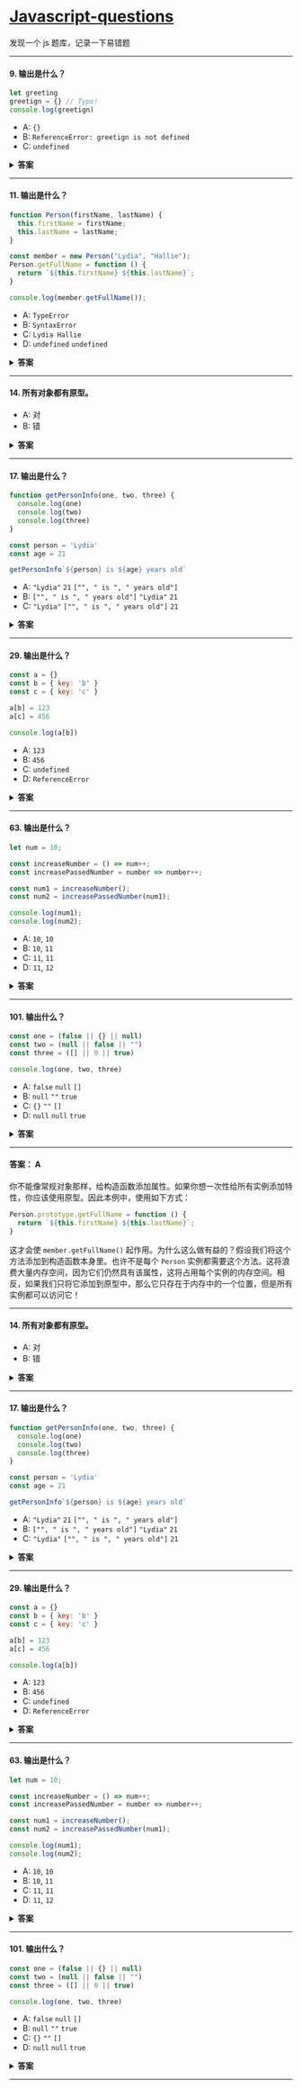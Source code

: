 # [Javascript-questions](https://github.com/lydiahallie/javascript-questions/blob/master/zh-CN/README-zh_CN.md)

发现一个 js 题库，记录一下易错题

---

#### 9. 输出是什么？

```javascript
let greeting
greetign = {} // Typo!
console.log(greetign)
```

- A: `{}`
- B: `ReferenceError: greetign is not defined`
- C: `undefined`

<details><summary><b> 答案 </b></summary>
<p>

#### 答案： A

代码打印出了一个对象，这是因为我们在全局对象上创建了一个空对象！当我们将 `greeting` 写错成 `greetign` 时， JS 解释器实际在上浏览器中将它视为 `global.greetign = {}`（或者 `window.greetign = {}`）。

为了避免这个为题，我们可以使用 `"use strict"。这能确保当你声明变量时必须赋值。

</p>
</details>

---

#### 11. 输出是什么？

```javascript
function Person(firstName, lastName) {
  this.firstName = firstName;
  this.lastName = lastName;
}

const member = new Person("Lydia", "Hallie");
Person.getFullName = function () {
  return `${this.firstName} ${this.lastName}`;
}

console.log(member.getFullName());
```

- A: `TypeError`
- B: `SyntaxError`
- C: `Lydia Hallie`
- D: `undefined` `undefined`

<details><summary><b> 答案 </b></summary>
<p>

#### 答案： A

你不能像常规对象那样，给构造函数添加属性。如果你想一次性给所有实例添加特性，你应该使用原型。因此本例中，使用如下方式：

```js
Person.prototype.getFullName = function () {
  return `${this.firstName} ${this.lastName}`;
}
```

这才会使 `member.getFullName()` 起作用。为什么这么做有益的？假设我们将这个方法添加到构造函数本身里。也许不是每个 `Person` 实例都需要这个方法。这将浪费大量内存空间，因为它们仍然具有该属性，这将占用每个实例的内存空间。相反，如果我们只将它添加到原型中，那么它只存在于内存中的一个位置，但是所有实例都可以访问它！

</p>
</details>

---

#### 14. 所有对象都有原型。

- A: 对
- B: 错

<details><summary><b> 答案 </b></summary>
<p>

#### 答案： B

除了 **基本对象**（ base object），所有对象都有原型。基本对象可以访问一些方法和属性，比如 `.toString`。这就是为什么你可以使用内置的 JavaScript 方法！所有这些方法在原型上都是可用的。虽然 JavaScript 不能直接在对象上找到这些方法，但 JavaScript 会沿着原型链找到它们，以便于你使用。

</p>
</details>

---

#### 17. 输出是什么？

```javascript
function getPersonInfo(one, two, three) {
  console.log(one)
  console.log(two)
  console.log(three)
}

const person = 'Lydia'
const age = 21

getPersonInfo`${person} is ${age} years old`
```

- A: `"Lydia"` `21` `["", " is ", " years old"]`
- B: `["", " is ", " years old"]` `"Lydia"` `21`
- C: `"Lydia"` `["", " is ", " years old"]` `21`

<details><summary><b> 答案 </b></summary>
<p>

#### 答案： B

如果使用标记模板字面量，第一个参数的值总是包含字符串的数组。其余的参数获取的是传递的表达式的值！

</p>
</details>

---

#### 29. 输出是什么？

```javascript
const a = {}
const b = { key: 'b' }
const c = { key: 'c' }

a[b] = 123
a[c] = 456

console.log(a[b])
```

- A: `123`
- B: `456`
- C: `undefined`
- D: `ReferenceError`

<details><summary><b> 答案 </b></summary>
<p>

#### 答案： B

对象的键被自动转换为字符串。我们试图将一个对象 `b` 设置为对象 `a` 的键，且相应的值为 `123`。

然而，当字符串化一个对象时，它会变成 `"[object Object]"`。因此这里说的是，`a["[object Object]"] = 123`。然后，我们再一次做了同样的事情，`c` 是另外一个对象，这里也有隐式字符串化，于是，`a["[object Object]"] = 456`。

然后，我们打印 `a[b]`，也就是 `a["[object Object]"]`。之前刚设置为 `456`，因此返回的是 `456`。

</p>
</details>

---

#### 63. 输出是什么？

```javascript
let num = 10;

const increaseNumber = () => num++;
const increasePassedNumber = number => number++;

const num1 = increaseNumber();
const num2 = increasePassedNumber(num1);

console.log(num1);
console.log(num2);
```

- A: `10`, `10`
- B: `10`, `11`
- C: `11`, `11`
- D: `11`, `12`

<details><summary><b> 答案 </b></summary>
<p>

#### 答案： A

一元操作符 `++` _ 先返回 _ 操作值，_ 再累加 _ 操作值。`num1` 的值是 `10`，因为 `increaseNumber` 函数首先返回 `num` 的值，也就是 `10`，随后再进行 `num` 的累加。

`num2` 是 `10` 因为我们将 `num1` 传入 `increasePassedNumber`. `number` 等于 `10`（`num1` 的值。同样道理，`++` _ 先返回 _ 操作值，_ 再累加 _ 操作值。）`number` 是 `10`，所以 `num2` 也是 `10`.

</p>
</details>

---

#### 101. 输出什么？

```javascript
const one = (false || {} || null)
const two = (null || false || "")
const three = ([] || 0 || true)

console.log(one, two, three)
```

- A: `false` `null` `[]`
- B: `null` `""` `true`
- C: `{}` `""` `[]`
- D: `null` `null` `true`

<details><summary><b> 答案 </b></summary>
<p>

#### 答案： C

使用 `||` 运算符，我们可以返回第一个真值。如果所有值都是假值，则返回最后一个值。

`（false || {} || null）`：空对象 `{}` 是一个真值。这是第一个（也是唯一的）真值，它将被返回。`one` 等于 `{}`。

`（null || false ||“”）`：所有值都是假值。这意味着返回传递的值 `""`。`two` 等于 `""`。

`（[] || 0 ||“”）`：空数组 `[]` 是一个真值。这是第一个返回的真值。`three` 等于 `[]`。

</p>
</details>

---

#### 答案： A

你不能像常规对象那样，给构造函数添加属性。如果你想一次性给所有实例添加特性，你应该使用原型。因此本例中，使用如下方式：

```js
Person.prototype.getFullName = function () {
  return `${this.firstName} ${this.lastName}`;
}
```

这才会使 `member.getFullName()` 起作用。为什么这么做有益的？假设我们将这个方法添加到构造函数本身里。也许不是每个 `Person` 实例都需要这个方法。这将浪费大量内存空间，因为它们仍然具有该属性，这将占用每个实例的内存空间。相反，如果我们只将它添加到原型中，那么它只存在于内存中的一个位置，但是所有实例都可以访问它！

</p>
</details>

---

#### 14. 所有对象都有原型。

- A: 对
- B: 错

<details><summary><b> 答案 </b></summary>
<p>

#### 答案： B

除了 **基本对象**（ base object），所有对象都有原型。基本对象可以访问一些方法和属性，比如 `.toString`。这就是为什么你可以使用内置的 JavaScript 方法！所有这些方法在原型上都是可用的。虽然 JavaScript 不能直接在对象上找到这些方法，但 JavaScript 会沿着原型链找到它们，以便于你使用。

</p>
</details>

---

#### 17. 输出是什么？

```javascript
function getPersonInfo(one, two, three) {
  console.log(one)
  console.log(two)
  console.log(three)
}

const person = 'Lydia'
const age = 21

getPersonInfo`${person} is ${age} years old`
```

- A: `"Lydia"` `21` `["", " is ", " years old"]`
- B: `["", " is ", " years old"]` `"Lydia"` `21`
- C: `"Lydia"` `["", " is ", " years old"]` `21`

<details><summary><b> 答案 </b></summary>
<p>

#### 答案： B

如果使用标记模板字面量，第一个参数的值总是包含字符串的数组。其余的参数获取的是传递的表达式的值！

</p>
</details>

---

#### 29. 输出是什么？

```javascript
const a = {}
const b = { key: 'b' }
const c = { key: 'c' }

a[b] = 123
a[c] = 456

console.log(a[b])
```

- A: `123`
- B: `456`
- C: `undefined`
- D: `ReferenceError`

<details><summary><b> 答案 </b></summary>
<p>

#### 答案： B

对象的键被自动转换为字符串。我们试图将一个对象 `b` 设置为对象 `a` 的键，且相应的值为 `123`。

然而，当字符串化一个对象时，它会变成 `"[object Object]"`。因此这里说的是，`a["[object Object]"] = 123`。然后，我们再一次做了同样的事情，`c` 是另外一个对象，这里也有隐式字符串化，于是，`a["[object Object]"] = 456`。

然后，我们打印 `a[b]`，也就是 `a["[object Object]"]`。之前刚设置为 `456`，因此返回的是 `456`。

</p>
</details>

---

#### 63. 输出是什么？

```javascript
let num = 10;

const increaseNumber = () => num++;
const increasePassedNumber = number => number++;

const num1 = increaseNumber();
const num2 = increasePassedNumber(num1);

console.log(num1);
console.log(num2);
```

- A: `10`, `10`
- B: `10`, `11`
- C: `11`, `11`
- D: `11`, `12`

<details><summary><b> 答案 </b></summary>
<p>

#### 答案： A

一元操作符 `++` _ 先返回 _ 操作值，_ 再累加 _ 操作值。`num1` 的值是 `10`，因为 `increaseNumber` 函数首先返回 `num` 的值，也就是 `10`，随后再进行 `num` 的累加。

`num2` 是 `10` 因为我们将 `num1` 传入 `increasePassedNumber`. `number` 等于 `10`（`num1` 的值。同样道理，`++` _ 先返回 _ 操作值，_ 再累加 _ 操作值。）`number` 是 `10`，所以 `num2` 也是 `10`.

</p>
</details>

---

#### 101. 输出什么？

```javascript
const one = (false || {} || null)
const two = (null || false || "")
const three = ([] || 0 || true)

console.log(one, two, three)
```

- A: `false` `null` `[]`
- B: `null` `""` `true`
- C: `{}` `""` `[]`
- D: `null` `null` `true`

<details><summary><b> 答案 </b></summary>
<p>

#### 答案： C

使用 `||` 运算符，我们可以返回第一个真值。如果所有值都是假值，则返回最后一个值。

`（false || {} || null）`：空对象 `{}` 是一个真值。这是第一个（也是唯一的）真值，它将被返回。`one` 等于 `{}`。

`（null || false ||“”）`：所有值都是假值。这意味着返回传递的值 `""`。`two` 等于 `""`。

`（[] || 0 ||“”）`：空数组 `[]` 是一个真值。这是第一个返回的真值。`three` 等于 `[]`。

</p>
</details>

---